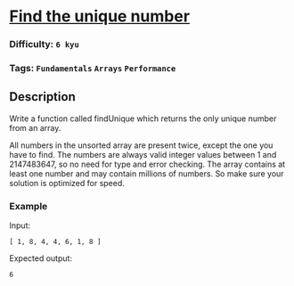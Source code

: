 # [Find the unique number](https://www.codewars.com/kata/55f81f9aa51f9b72a200002f)

### Difficulty: `6 kyu`

### Tags: `Fundamentals` `Arrays` `Performance`

## Description

Write a function called findUnique which returns the only unique number from an array.

All numbers in the unsorted array are present twice, except the one you have to find. The numbers are always valid integer values between 1 and 2147483647, so no need for type and error checking. The array contains at least one number and may contain millions of numbers. So make sure your solution is optimized for speed.

### Example

Input:

```
[ 1, 8, 4, 4, 6, 1, 8 ]
```

Expected output:

```
6
```